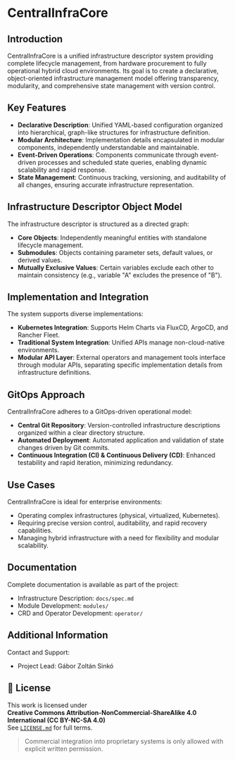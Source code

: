 # CentralInfraCore

## Introduction

CentralInfraCore is a unified infrastructure descriptor system providing complete lifecycle management, from hardware procurement to fully operational hybrid cloud environments. Its goal is to create a declarative, object-oriented infrastructure management model offering transparency, modularity, and comprehensive state management with version control.

## Key Features

- **Declarative Description**: Unified YAML-based configuration organized into hierarchical, graph-like structures for infrastructure definition.
- **Modular Architecture**: Implementation details encapsulated in modular components, independently understandable and maintainable.
- **Event-Driven Operations**: Components communicate through event-driven processes and scheduled state queries, enabling dynamic scalability and rapid response.
- **State Management**: Continuous tracking, versioning, and auditability of all changes, ensuring accurate infrastructure representation.

## Infrastructure Descriptor Object Model

The infrastructure descriptor is structured as a directed graph:

- **Core Objects**: Independently meaningful entities with standalone lifecycle management.
- **Submodules**: Objects containing parameter sets, default values, or derived values.
- **Mutually Exclusive Values**: Certain variables exclude each other to maintain consistency (e.g., variable "A" excludes the presence of "B").

## Implementation and Integration

The system supports diverse implementations:

- **Kubernetes Integration**: Supports Helm Charts via FluxCD, ArgoCD, and Rancher Fleet.
- **Traditional System Integration**: Unified APIs manage non-cloud-native environments.
- **Modular API Layer**: External operators and management tools interface through modular APIs, separating specific implementation details from infrastructure definitions.

## GitOps Approach

CentralInfraCore adheres to a GitOps-driven operational model:

- **Central Git Repository**: Version-controlled infrastructure descriptions organized within a clear directory structure.
- **Automated Deployment**: Automated application and validation of state changes driven by Git commits.
- **Continuous Integration (CI) & Continuous Delivery (CD)**: Enhanced testability and rapid iteration, minimizing redundancy.

## Use Cases

CentralInfraCore is ideal for enterprise environments:

- Operating complex infrastructures (physical, virtualized, Kubernetes).
- Requiring precise version control, auditability, and rapid recovery capabilities.
- Managing hybrid infrastructure with a need for flexibility and modular scalability.

## Documentation

Complete documentation is available as part of the project:

- Infrastructure Description: `docs/spec.md`
- Module Development: `modules/`
- CRD and Operator Development: `operator/`

## Additional Information

Contact and Support:

- Project Lead: Gábor Zoltán Sinkó

## 🔐 License

This work is licensed under  
**Creative Commons Attribution-NonCommercial-ShareAlike 4.0 International (CC BY-NC-SA 4.0)**  
See [`LICENSE.md`](./LICENSE.md) for full terms.

> Commercial integration into proprietary systems is only allowed with explicit written permission.

